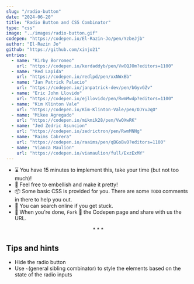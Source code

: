 ```yaml
---
slug: "/radio-button"
date: "2024-06-20"
title: "Radio Button and CSS Combinator"
type: "css"
image: "../images/radio-button.gif"
codepen: "https://codepen.io/El-Razin-Jo/pen/YzbeJjb"
author: "El-Razin Jo"
github: "https://github.com/xinjo21"
entries:
  - name: "Kirby Borromeo"
    url: "https://codepen.io/kerdaddyb/pen/VwOQJOm?editors=1100"
  - name: "Red Lapida"
    url: "https://codepen.io/redlpd/pen/xxNWxBb"
  - name: "Jan Patrick Palacio"
    url: "https://codepen.io/janpatrick-dev/pen/bGyvGZv"
  - name: "Eric John Llovido"
    url: "https://codepen.io/ejllovido/pen/RwmMwdp?editors=1100"
  - name: "Kim Klinton Vale"
    url: "https://codepen.io/Kim-Klinton-Vale/pen/OJYvJqO"
  - name: "Mikee Agregado"
    url: "https://codepen.io/mikmik28/pen/VwOXwRK"
  - name: "Jed Zedric Asuncion"
    url: "https://codepen.io/zedrictron/pen/RwmMNNg"
  - name: "Raims Cabrera"
    url: "https://codepen.io/raaims/pen/qBGoBvO?editors=1100"
  - name: "Vianca Maulion"
    url: "https://codepen.io/viamaulion/full/ExzExMY"
---
```


- ⌛ You have 15 minutes to implement this, take your time (but not too much)!
- 💅 Feel free to embellish and make it pretty!
- 📦 Some basic CSS is provided for you. There are some `TODO` comments in there to help you out.
- 🧙 You can search online if you get stuck.
- 🎉 When you're done, `Fork` 🍴 the Codepen page and share with us the URL.

<p align='center'>* * *</p>

## Tips and hints

- Hide the radio button
- Use `~`(general sibling combinator) to style the elements based on the state of the radio inputs
